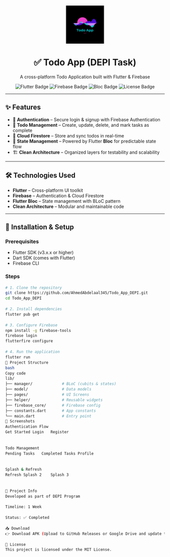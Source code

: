<p align="center">
  <img src="assets/image/iconApp.png" alt="Todo App Logo" width="120"/> 
</p>

<h1 align="center">✅ Todo App (DEPI Task)</h1>
<p align="center">A cross-platform Todo Application built with Flutter & Firebase</p>

<p align="center">
  <img src="https://img.shields.io/badge/Flutter-3.x-blue?logo=flutter" alt="Flutter Badge"/>
  <img src="https://img.shields.io/badge/Firebase-Backend-orange?logo=firebase" alt="Firebase Badge"/>
  <img src="https://img.shields.io/badge/State-Bloc-green" alt="Bloc Badge"/>
  <img src="https://img.shields.io/badge/License-MIT-red" alt="License Badge"/>
</p>

---

## ✨ Features

- 🔐 **Authentication** – Secure login & signup with Firebase Authentication  
- 📝 **Todo Management** – Create, update, delete, and mark tasks as complete  
- 📡 **Cloud Firestore** – Store and sync todos in real-time  
- 🔄 **State Management** – Powered by Flutter **Bloc** for predictable state flow  
- 🏗 **Clean Architecture** – Organized layers for testability and scalability  

---

## 🛠 Technologies Used

- **Flutter** – Cross-platform UI toolkit  
- **Firebase** – Authentication & Cloud Firestore  
- **Flutter Bloc** – State management with BLoC pattern  
- **Clean Architecture** – Modular and maintainable code  

---

## 🚀 Installation & Setup

### Prerequisites
- Flutter SDK (v3.x.x or higher)  
- Dart SDK (comes with Flutter)  
- Firebase CLI  

### Steps
```bash
# 1. Clone the repository
git clone https://github.com/AhmedAbdelaal345/Todo_App_DEPI.git
cd Todo_App_DEPI

# 2. Install dependencies
flutter pub get

# 3. Configure Firebase
npm install -g firebase-tools
firebase login
flutterfire configure

# 4. Run the application
flutter run
📂 Project Structure
bash
Copy code
lib/
├── manager/             # BLoC (cubits & states)
├── model/               # Data models
├── pages/               # UI Screens
├── helper/              # Reusable widgets
├── firebase_core/       # Firebase config
├── constants.dart       # App constants
└── main.dart            # Entry point
📸 Screenshots
Authentication Flow
Get Started	Login	Register
		

Todo Management
Pending Tasks	Completed Tasks	Profile
		

Splash & Refresh
Refresh	Splash 2	Splash 3
		

📅 Project Info
Developed as part of DEPI Program

Timeline: 1 Week

Status: ✅ Completed

📥 Download
👉 Download APK (Upload to GitHub Releases or Google Drive and update this link)

📌 License
This project is licensed under the MIT License.
